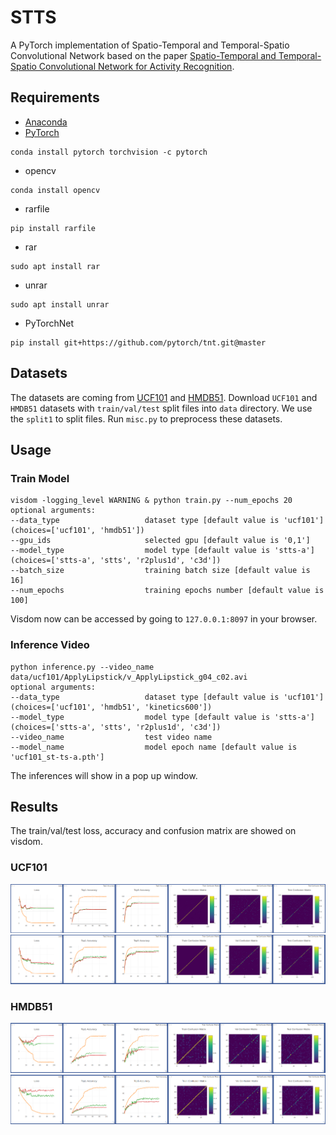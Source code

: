 # STTS
A PyTorch implementation of Spatio-Temporal and Temporal-Spatio Convolutional Network based on the paper 
[Spatio-Temporal and Temporal-Spatio Convolutional Network for Activity Recognition]().

## Requirements
- [Anaconda](https://www.anaconda.com/download/)
- [PyTorch](https://pytorch.org)
```
conda install pytorch torchvision -c pytorch
```
- opencv
```
conda install opencv
```
- rarfile
```
pip install rarfile
```
- rar
```
sudo apt install rar
```
- unrar
```
sudo apt install unrar
```
- PyTorchNet
```
pip install git+https://github.com/pytorch/tnt.git@master
```

## Datasets
The datasets are coming from [UCF101](http://crcv.ucf.edu/data/UCF101.php) and 
[HMDB51](http://serre-lab.clps.brown.edu/resource/hmdb-a-large-human-motion-database/).
Download `UCF101` and `HMDB51` datasets with `train/val/test` split files into `data` directory.
We use the `split1` to split files. Run `misc.py` to preprocess these datasets.

## Usage
### Train Model
```
visdom -logging_level WARNING & python train.py --num_epochs 20
optional arguments:
--data_type                   dataset type [default value is 'ucf101'](choices=['ucf101', 'hmdb51'])
--gpu_ids                     selected gpu [default value is '0,1']
--model_type                  model type [default value is 'stts-a'](choices=['stts-a', 'stts', 'r2plus1d', 'c3d'])
--batch_size                  training batch size [default value is 16]
--num_epochs                  training epochs number [default value is 100]
```
Visdom now can be accessed by going to `127.0.0.1:8097` in your browser.

### Inference Video
```
python inference.py --video_name data/ucf101/ApplyLipstick/v_ApplyLipstick_g04_c02.avi
optional arguments:
--data_type                   dataset type [default value is 'ucf101'](choices=['ucf101', 'hmdb51', 'kinetics600'])
--model_type                  model type [default value is 'stts-a'](choices=['stts-a', 'stts', 'r2plus1d', 'c3d'])
--video_name                  test video name
--model_name                  model epoch name [default value is 'ucf101_st-ts-a.pth']
```
The inferences will show in a pop up window.

## Results
The train/val/test loss, accuracy and confusion matrix are showed on visdom. 
### UCF101
![result](results/ucf101_c3d.png)
![result](results/ucf101_r2plus1d.png)
### HMDB51
![result](results/hmdb51_c3d.png)
![result](results/hmdb51_r2plus1d.png)

